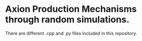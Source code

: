 # Axion Production Mechanisms through random simulations.

There are different .cpp and .py files included in this repository.
